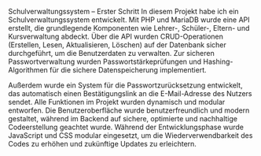 Schulverwaltungssystem – Erster Schritt
In diesem Projekt habe ich ein Schulverwaltungssystem entwickelt. Mit PHP und MariaDB wurde eine API erstellt, die grundlegende Komponenten wie Lehrer-, Schüler-, Eltern- und Kursverwaltung abdeckt. Über die API wurden CRUD-Operationen (Erstellen, Lesen, Aktualisieren, Löschen) auf der Datenbank sicher durchgeführt, um die Benutzerdaten zu verwalten. Zur sicheren Passwortverwaltung wurden Passwortstärkeprüfungen und Hashing-Algorithmen für die sichere Datenspeicherung implementiert.

Außerdem wurde ein System für die Passwortzurücksetzung entwickelt, das automatisch einen Bestätigungslink an die E-Mail-Adresse des Nutzers sendet. Alle Funktionen im Projekt wurden dynamisch und modular entworfen. Die Benutzeroberfläche wurde benutzerfreundlich und modern gestaltet, während im Backend auf sichere, optimierte und nachhaltige Codeerstellung geachtet wurde. Während der Entwicklungsphase wurde JavaScript und CSS modular eingesetzt, um die Wiederverwendbarkeit des Codes zu erhöhen und zukünftige Updates zu erleichtern.

